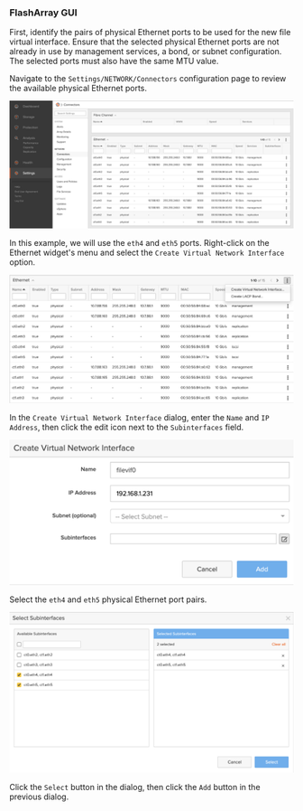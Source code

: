 ### FlashArray GUI
First, identify the pairs of physical Ethernet ports to be used for the new file virtual interface. Ensure that the selected physical Ethernet ports are not already in use by management services, a bond, or subnet configuration. The selected ports must also have the same MTU value.

Navigate to the `Settings/NETWORK/Connectors` configuration page to review the available physical Ethernet ports.

![Settings/NETWORK/Connectors](https://github.com/zsvoboda/fadoc/blob/main/src/img/vif.physical/settings.network.configuration.png)

In this example, we will use the `eth4` and `eth5` ports. Right-click on the Ethernet widget's menu and select the `Create Virtual Network Interface` option.

![Create Virtual Network Interface](https://github.com/zsvoboda/fadoc/blob/main/src/img/vif.physical/create.file.vif.png)

In the `Create Virtual Network Interface` dialog, enter the `Name` and `IP Address`, then click the edit icon next to the `Subinterfaces` field.

![Create Virtual Network Interface Dialog](https://github.com/zsvoboda/fadoc/blob/main/src/img/vif.physical/create.file.vif.dialog.png)

Select the `eth4` and `eth5` physical Ethernet port pairs.

![Select Subinterfaces](https://github.com/zsvoboda/fadoc/blob/main/src/img/vif.physical/create.file.vif.dialog.subinterfaces.png)

Click the `Select` button in the dialog, then click the `Add` button in the previous dialog.

